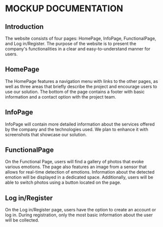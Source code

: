 # MOCKUP DOCUMENTATION

## Introduction

The website consists of four pages: HomePage, InfoPage, FunctionalPage, and Log in/Register. The purpose of the website is to present the company's functionalities in a clear and easy-to-understand manner for users.

## HomePage 

The HomePage features a navigation menu with links to the other pages, as well as three areas that briefly describe the project and encourage users to use our solution. The bottom of the page contains a footer with basic information and a contact option with the project team.

## InfoPage

InfoPage will contain more detailed information about the services offered by the company and the technologies used. We plan to enhance it with screenshots that showcase our solution.

## FunctionalPage

On the Functional Page, users will find a gallery of photos that evoke various emotions. The page also features an image from a sensor that allows for real-time detection of emotions. Information about the detected emotion will be displayed in a dedicated space. Additionally, users will be able to switch photos using a button located on the page.

## Log in/Register

On the Log in/Register page, users have the option to create an account or log in. During registration, only the most basic information about the user will be collected.
